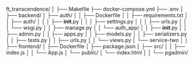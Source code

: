 ft_transcendence/
│
├── Makefile
├── docker-compose.yml
├── .env
│
├── backend/
│   ├── auth/
│   │   ├── Dockerfile
│   │   ├── requirements.txt
│   │   ├── auth/
│   │   │   ├── __init__.py
│   │   │   ├── settings.py
│   │   │   ├── urls.py
│   │   │   └── wsgi.py
│   │   ├── manage.py
│   │   └── auth_app/
│   │       ├── __init__.py
│   │       ├── admin.py
│   │       ├── apps.py
│   │       ├── models.py
│   │       ├── serializers.py
│   │       ├── tests.py
│   │       ├── urls.py
│   │       └── views.py
│   └── service-two
│
│
├── frontend/
│   ├── Dockerfile
│   ├── package.json
│   ├── src/
│   │   ├── index.js
│   │   └── App.js
│   └── public/
│       └── index.html
│
│
└── pgadmin/